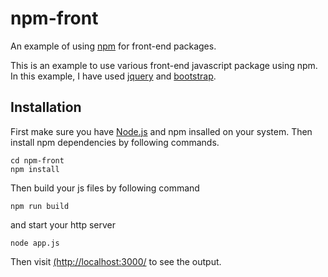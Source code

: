 # npm-front
An example of using [npm](https://www.npmjs.com/) for front-end packages.

This is an example to use various front-end javascript package using npm. In this example, I have used [jquery](https://jquery.com/) and [bootstrap](http://getbootstrap.com/).

## Installation
First make sure you have [Node.js](https://nodejs.org) and npm insalled on your system. Then install npm dependencies by following commands.

```
cd npm-front
npm install
```

Then build your js files by following command

```
npm run build
```

and start your http server
```
node app.js
```

Then visit [(http://localhost:3000/](http://localhost:3000/) to see the output.
